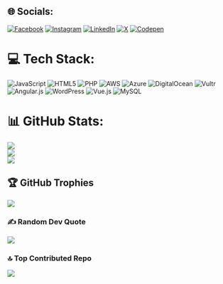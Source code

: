
## 🌐 Socials:
[![Facebook](https://img.shields.io/badge/Facebook-%231877F2.svg?logo=Facebook&logoColor=white)](https://facebook.com/sadewadee) [![Instagram](https://img.shields.io/badge/Instagram-%23E4405F.svg?logo=Instagram&logoColor=white)](https://instagram.com/sadewadee) [![LinkedIn](https://img.shields.io/badge/LinkedIn-%230077B5.svg?logo=linkedin&logoColor=white)](https://linkedin.com/in/sadewadee) [![X](https://img.shields.io/badge/X-black.svg?logo=X&logoColor=white)](https://x.com/sadewadee) [![Codepen](https://img.shields.io/badge/Codepen-000000?style=for-the-badge&logo=codepen&logoColor=white)](https://codepen.io/sadewadee) 

# 💻 Tech Stack:
![JavaScript](https://img.shields.io/badge/javascript-%23323330.svg?style=for-the-badge&logo=javascript&logoColor=%23F7DF1E) ![HTML5](https://img.shields.io/badge/html5-%23E34F26.svg?style=for-the-badge&logo=html5&logoColor=white) ![PHP](https://img.shields.io/badge/php-%23777BB4.svg?style=for-the-badge&logo=php&logoColor=white) ![AWS](https://img.shields.io/badge/AWS-%23FF9900.svg?style=for-the-badge&logo=amazon-aws&logoColor=white) ![Azure](https://img.shields.io/badge/azure-%230072C6.svg?style=for-the-badge&logo=microsoftazure&logoColor=white) ![DigitalOcean](https://img.shields.io/badge/DigitalOcean-%230167ff.svg?style=for-the-badge&logo=digitalOcean&logoColor=white) ![Vultr](https://img.shields.io/badge/Vultr-007BFC.svg?style=for-the-badge&logo=vultr) ![Angular.js](https://img.shields.io/badge/angular.js-%23E23237.svg?style=for-the-badge&logo=angularjs&logoColor=white) ![WordPress](https://img.shields.io/badge/WordPress-%23117AC9.svg?style=for-the-badge&logo=WordPress&logoColor=white) ![Vue.js](https://img.shields.io/badge/vue.js-%2335495e.svg?style=for-the-badge&logo=vuedotjs&logoColor=%234FC08D) ![MySQL](https://img.shields.io/badge/mysql-4479A1.svg?style=for-the-badge&logo=mysql&logoColor=white)
# 📊 GitHub Stats:
![](https://github-readme-stats.vercel.app/api?username=sadewadee&theme=dark&hide_border=false&include_all_commits=true&count_private=true)<br/>
![](https://github-readme-streak-stats.herokuapp.com/?user=sadewadee&theme=dark&hide_border=false)<br/>
![](https://github-readme-stats.vercel.app/api/top-langs/?username=sadewadee&theme=dark&hide_border=false&include_all_commits=true&count_private=true&layout=compact)

## 🏆 GitHub Trophies
![](https://github-profile-trophy.vercel.app/?username=sadewadee&theme=dark&no-frame=false&no-bg=false&margin-w=4)

### ✍️ Random Dev Quote
![](https://quotes-github-readme.vercel.app/api?type=horizontal&theme=radical)

### 🔝 Top Contributed Repo
![](https://github-contributor-stats.vercel.app/api?username=sadewadee&limit=5&theme=dark&combine_all_yearly_contributions=true)

<!-- Proudly created with GPRM ( https://gprm.itsvg.in ) -->

